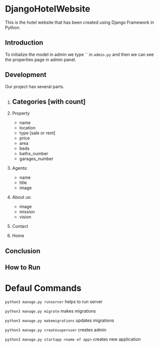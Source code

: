 # DjangoHotelWebsite
This is the hotel website that has been created using Django Framework in Python.


## Introduction
To initialize the model in admin we type `` in `admin.py` and then we can see the properties page in admin panel. 


## Development

Our project has several parts.

1. Categories [with count]
    - 
2. Property 
    - name
    - location
    - type [sale or rent]
    - price
    - area 
    - beds 
    - baths_number
    - garages_number

3. Agents:
    - name
    - title 
    - image

4. About us:
    - image
    - mission
    - vision 

5. Contact 
6. Home

## Conclusion

## How to Run


# Defaul Commands 
`python3 manage.py runserver` helps to run server

`python3 manage.py migrate` makes migrations

`python3 manage.py makemigrations` updates migrations

`python3 manage.py createsuperuser` creates admin

```python3 manage.py startapp <name of app>``` creates new application
